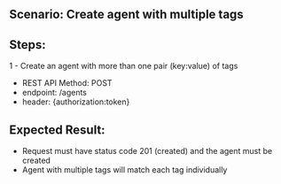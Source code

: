 ## Scenario: Create agent with multiple tags 
## Steps: 
1 - Create an agent with more than one pair (key:value) of tags

- REST API Method: POST
- endpoint: /agents
- header: {authorization:token}


## Expected Result:
- Request must have status code 201 (created) and the agent must be created
- Agent with multiple tags will match each tag individually

